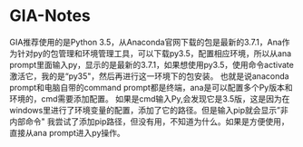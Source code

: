 # GIA-Notes
GIA推荐使用的是Python 3.5，从Anaconda官网下载的包是最新的3.7.1，Ana作为针对py的包管理和环境管理工具，可以下载py3.5，配置相应环境，所以从ana prompt里面输入py，显示的是最新的3.7.1，如果想使用py3.5，使用命令activate激活它，我的是“py35"，然后再进行这一环境下的包安装。
也就是说anaconda prompt和电脑自带的command prompt都是终端，ana是可以配置多个Py版本和环境的，cmd需要添加配置。
如果是cmd输入Py,会发现它是3.5版，这是因为在windows里进行了环境变量的配置，添加了它的路径。但是输入pip就会显示”非内部命令"
我尝试了添加pip路径，但没有用，不知道为什么。如果是方便使用，直接从ana prompt进入py操作。

